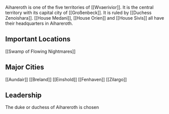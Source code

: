 Aihareroth is one of the five territories of [[Wvaerivior]]. It is the central territory with its capital city of [[Großenbeck]]. It is ruled by [[Duchess Zenoishara]]. [[House Medani]], [[House Orien]] and [[House Sivis]] all have their headquarters in Aihareroth.

## Important Locations
[[Swamp of Flowing Nightmares]]
## Major Cities

[[Aundair]]
[[Breland]]
[[Einshold]]
[[Fenhaven]]
[[Zilargo]]

## Leadership

The duke or duchess of Aihareroth is chosen
